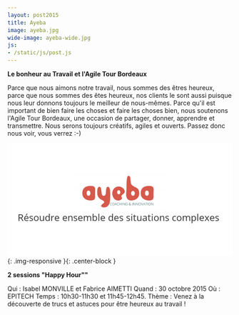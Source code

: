 ```yaml
---
layout: post2015
title: Ayeba
image: ayeba.jpg
wide-image: ayeba-wide.jpg
js:
- /static/js/post.js
---
```


**Le bonheur au Travail et l'Agile Tour Bordeaux**

Parce que nous aimons notre travail, nous sommes des êtres heureux, parce que nous sommes des êtes heureux, nos clients le sont aussi puisque nous leur donnons toujours le meilleur de nous-mêmes.
Parce qu'il est important de bien faire les choses et faire les choses bien, nous soutenons l'Agile Tour Bordeaux, une occasion de partager, donner, apprendre et transmettre.
Nous serons toujours créatifs, agiles et ouverts.
Passez donc nous voir, vous verrez :-)

![Alt text](/static/img/blog/ayeba-wide.jpg){: .img-responsive }{: .center-block }

**2 sessions "Happy Hour""**

Qui : Isabel MONVILLE et Fabrice AIMETTI
Quand : 30 octobre 2015
Où : EPITECH
Temps : 10h30-11h30 et 11h45-12h45.
Thème : Venez à la découverte de trucs et astuces pour être heureux au travail !
